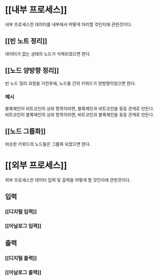 # [[내부 프로세스]]
내부 프로세스란 데이터를 내부에서 어떻게 처리할 것인지에 관한것이다.
## [[빈 노트 정리]]
데이터가 없는 상태의 노드가 삭제되었으면 한다.
## [[노드 양방향 정리]]
빈 노드 정리 과정을 거친후에, 노드들 간의 키워드가 양방향이었으면 한다.
### 예시
블록체인이 비트코인의 상위 항목이라면, 블록체인과 비트코인을 동등 관계로 만든다.
비트코인이 블록체인의 상위 항목이라면, 비트코인과 블록체인을 동등 관계로 만든다.
## [[노드 그룹화]]
비슷한 키워드의 노드들은 그룹화 되었으면 한다.
# [[외부 프로세스]]
외부 프로세스란 데이터 입력 및 출력을 어떻게 할 것인지에 관한것이다.
## 입력
### [[디지털 입력]]
### [[아날로그 입력]]
## 출력
### [[디지털 출력]]
### [[아날로그 출력]]

